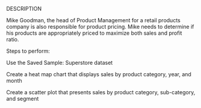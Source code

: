 DESCRIPTION

Mike Goodman, the head of Product Management for a retail products company is also responsible for  product pricing.
Mike needs to determine if his products are appropriately priced to maximize both sales and profit ratio.

Steps to perform:

Use the Saved Sample: Superstore dataset

Create a heat map chart that displays sales by product category, year, and month

Create a scatter plot that presents sales by product category, sub-category, and segment
